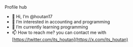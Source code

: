  Profile hub
- 👋 Hi, I’m @houtan17
- 👀 I’m interested in accounting and programming 
- 🌱 I’m currently learning programming 
- 📫 How to reach me? you can  contact me with [https://twitter.com/its_houtan](https://x.com/its_houtan)

<!---
houtan17/houtan17 is a ✨ special ✨ repository because its `README.md` (this file) appears on your GitHub profile.
You can click the Preview link to take a look at your changes.
--->
